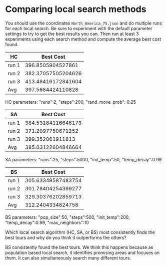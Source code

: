 # Comparing local search methods

You should use the coordinates `North_America_75.json` and do
multiple runs for each local search. Be sure to experiment with the
default parameter settings to try to get the best results you can.
Then run at least 3 experiments using each search method and compute
the average best cost found.

| HC     | Best Cost |
| ------ | --------- |
| run 1  |     396.8505904527861      |
| run 2  |     382.37057505204626     |
| run 3  |     413.48416172841604     |
| Avg    |   397.5684424110828        |

HC parameters: 
"runs":2,
"steps":200,
"rand_move_prob": 0.25

| SA     | Best Cost |
| ------ | --------- |
| run 1  |    384.53184116646173    |
| run 2  |    371.2097750671252     |
| run 3  |    399.352061911813      |
| Avg    |     385.03122604846664      |

SA parameters:
"runs":25,
"steps":5000,
"init_temp":50,
"temp_decay":0.99

| BS     | Best Cost |
| ------ | --------- |
| run 1  |     305.63349587483754      |
| run 2  |     301.78404254399277      |
| run 3  |     329.30376202859713     |
| Avg    |       312.2404334824758    |

BS parameters:
 "pop_size":50,
"steps":500,
"init_temp":200,
"temp_decay":0.99,
"max_neighbors":10 


Which local search algorithm (HC, SA, or BS) most consistently finds
the best tours and why do you think it outperforms the others?

BS consistently found the best tours. We think this happens because as population based local search, it 
identifies promising areas and focuses on them. It can also simultaneously search many different tours. 


